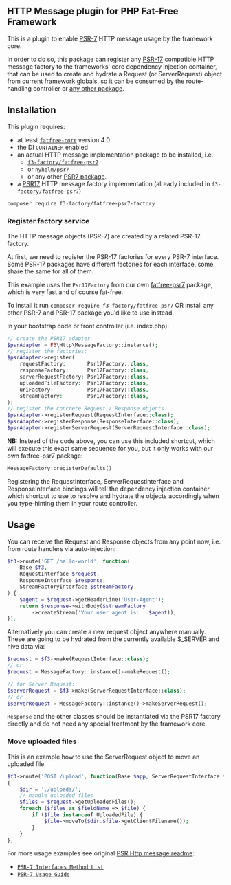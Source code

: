 HTTP Message plugin for PHP Fat-Free Framework
---

This is a plugin to enable [PSR-7](https://www.php-fig.org/psr/psr-7/) HTTP message usage by the framework core.

In order to do so, this package can register any [PSR-17](https://www.php-fig.org/psr/psr-17/) compatible HTTP message factory to the frameworks' core dependency injection container, that can be used to create and hydrate a Request (or ServerRequest) object from current framework globals, so it can be consumed by the route-handling controller or [any other package](https://packagist.org/providers/psr/http-factory-implementation).

## Installation

This plugin requires:
- at least [`fatfree-core`](https://github.com/f3-factory/fatfree-core) version 4.0
- the DI `CONTAINER` enabled 
- an actual HTTP message implementation package to be installed, i.e.  
  - [`f3-factory/fatfree-psr7`](https://github.com/f3-factory/fatfree-psr7) 
  - or [`nyholm/psr7`](https://packagist.org/packages/nyholm/psr7) 
  - or any other [PSR7 package](https://packagist.org/providers/psr/http-message-implementation).
- a [PSR17](https://packagist.org/providers/psr/http-factory-implementation) HTTP message factory implementation (already included in `f3-factory/fatfree-psr7`)

```bash
composer require f3-factory/fatfree-psr7-factory
```

### Register factory service

The HTTP message objects (PSR-7) are created by a related PSR-17 factory.

At first, we need to register the PSR-17 factories for every PSR-7 interface.
Some PSR-17 packages have different factories for each interface, some share the same  for all of them.

This example uses the `Psr17Factory` from our own [fatfree-psr7](https://github.com/f3-factory/fatfree-psr7) package, which is very fast and of course fat-free.

To install it run `composer require f3-factory/fatfree-psr7` OR install any other PSR-7 and PSR-17 package you'd like to use instead.

In your bootstrap code or front controller (i.e. index.php):

```php
// create the PSR17 adapter
$psrAdapter = F3\Http\MessageFactory::instance();
// register the factories:
$psrAdapter->register(
    requestFactory:       Psr17Factory::class,
    responseFactory:      Psr17Factory::class,
    serverRequestFactory: Psr17Factory::class,
    uploadedFileFactory:  Psr17Factory::class,
    uriFactory:           Psr17Factory::class,
    streamFactory:        Psr17Factory::class,
);
// register the concrete Request / Response objects 
$psrAdapter->registerRequest(RequestInterface::class);
$psrAdapter->registerResponse(ResponseInterface::class);
$psrAdapter->registerServerRequest(ServerRequestInterface::class);
```

**NB:** Instead of the code above, you can use this included shortcut, which will execute this exact same sequence for you, but it only works with our own fatfree-psr7 package:

```php
MessageFactory::registerDefaults()
```


Registering the RequestInterface, ServerRequestInterface and ResponseInterface bindings will tell the dependency injection container which shortcut to use to resolve and hydrate the objects accordingly when you type-hinting them in your route controller.


## Usage

You can receive the Request and Response objects from any point now, i.e. from route handlers via auto-injection:

```php
$f3->route('GET /hallo-world', function(
    Base $f3, 
    RequestInterface $request, 
    ResponseInterface $response, 
    StreamFactoryInterface $streamFactory
) {
    $agent = $request->getHeaderLine('User-Agent');
    return $response->withBody($streamFactory
        ->createStream('Your user agent is: '.$agent));
});
```

Alternatively you can create a new request object anywhere manually. These are going to be hydrated from the currently available $_SERVER and hive data via:

```php
$request = $f3->make(RequestInterface::class);
// or 
$request = MessageFactory::instance()->makeRequest();

// for Server Request:
$serverRequest = $f3->make(ServerRequestInterface::class);
// or 
$serverRequest = MessageFactory::instance()->makeServerRequest();
```

`Response` and the other classes should be instantiated via the PSR17 factory directly and do not need any special treatment by the framework core.


### Move uploaded files

This is an example how to use the ServerRequest object to move an uploaded file.

```php
$f3->route('POST /upload', function(Base $app, ServerRequestInterface $request)
{
    $dir = './uploads/';
    // handle uploaded files
    $files = $request->getUploadedFiles();
    foreach ($files as $fieldName => $file) {
        if ($file instanceof UploadedFile) {
            $file->moveTo($dir.$file->getClientFilename());
        }
    }
};
```


For more usage examples see original [PSR Http message readme](https://github.com/php-fig/http-message):

* [`PSR-7 Interfaces Method List`](https://github.com/php-fig/http-message/blob/master/docs/PSR7-Interfaces.md)
* [`PSR-7 Usage Guide`](https://github.com/php-fig/http-message/blob/master/docs/PSR7-Usage.md)
